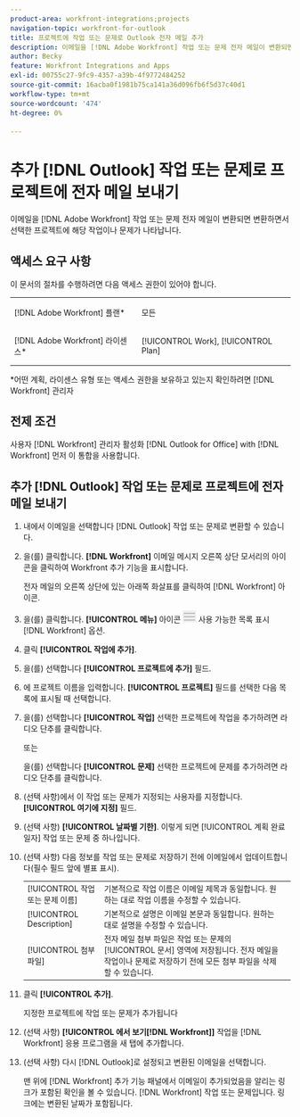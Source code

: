 ```yaml
---
product-area: workfront-integrations;projects
navigation-topic: workfront-for-outlook
title: 프로젝트에 작업 또는 문제로 Outlook 전자 메일 추가
description: 이메일을 [!DNL Adobe Workfront] 작업 또는 문제 전자 메일이 변환되면 변환하면서 선택한 프로젝트에 해당 작업이나 문제가 나타납니다.
author: Becky
feature: Workfront Integrations and Apps
exl-id: 00755c27-9fc9-4357-a39b-4f9772484252
source-git-commit: 16acba0f1981b75ca141a36d096fb6f5d37c40d1
workflow-type: tm+mt
source-wordcount: '474'
ht-degree: 0%

---
```


# 추가 [!DNL Outlook] 작업 또는 문제로 프로젝트에 전자 메일 보내기

이메일을 [!DNL Adobe Workfront] 작업 또는 문제 전자 메일이 변환되면 변환하면서 선택한 프로젝트에 해당 작업이나 문제가 나타납니다.

## 액세스 요구 사항

이 문서의 절차를 수행하려면 다음 액세스 권한이 있어야 합니다.

<table style="table-layout:auto"> 
 <col> 
 <col> 
 <tbody> 
  <tr> 
   <td role="rowheader">[!DNL Adobe Workfront] 플랜*</td> 
   <td> <p>모든</p> </td> 
  </tr> 
  <tr> 
   <td role="rowheader">[!DNL Adobe Workfront] 라이센스*</td> 
   <td> <p>[!UICONTROL Work], [!UICONTROL Plan]</p> </td> 
  </tr> 
 </tbody> 
</table>

&#42;어떤 계획, 라이센스 유형 또는 액세스 권한을 보유하고 있는지 확인하려면 [!DNL Workfront] 관리자

## 전제 조건

사용자 [!DNL Workfront] 관리자 활성화 [!DNL Outlook for Office] with [!DNL Workfront] 먼저 이 통합을 사용합니다.

## 추가 [!DNL Outlook] 작업 또는 문제로 프로젝트에 전자 메일 보내기

1. 내에서 이메일을 선택합니다 [!DNL Outlook] 작업 또는 문제로 변환할 수 있습니다.
1. 을(를) 클릭합니다. **[!DNL Workfront]** 이메일 메시지 오른쪽 상단 모서리의 아이콘을 클릭하여 Workfront 추가 기능을 표시합니다.

   전자 메일의 오른쪽 상단에 있는 아래쪽 화살표를 클릭하여 [!DNL Workfront] 아이콘.

1. 을(를) 클릭합니다. **[!UICONTROL 메뉴]** 아이콘 ![o365_addin_menu_icon.png](assets/o365-addin-menu2-icon.png) 사용 가능한 목록 표시 [!DNL Workfront] 옵션.



1. 클릭 **[!UICONTROL 작업에 추가]**.

1. 을(를) 선택합니다 **[!UICONTROL 프로젝트에 추가]** 필드.
1. 에 프로젝트 이름을 입력합니다. **[!UICONTROL 프로젝트]** 필드를 선택한 다음 목록에 표시될 때 선택합니다.
1. 을(를) 선택합니다 **[!UICONTROL 작업]** 선택한 프로젝트에 작업을 추가하려면 라디오 단추를 클릭합니다.

   또는

   을(를) 선택합니다 **[!UICONTROL 문제]** 선택한 프로젝트에 문제를 추가하려면 라디오 단추를 클릭합니다.

1. (선택 사항)에서 이 작업 또는 문제가 지정되는 사용자를 지정합니다. **[!UICONTROL 여기에 지정]** 필드.
1. (선택 사항) **[!UICONTROL 날짜별 기한]**. 이렇게 되면 [!UICONTROL 계획 완료 일자] 작업 또는 문제 중 하나입니다.
1. (선택 사항) 다음 정보를 작업 또는 문제로 저장하기 전에 이메일에서 업데이트합니다(필수 필드 앞에 별표 표시).

   <table style="table-layout:auto">
      <tr>
        <td>[!UICONTROL 작업 또는 문제 이름]</td>
        <td>기본적으로 작업 이름은 이메일 제목과 동일합니다. 원하는 대로 작업 이름을 수정할 수 있습니다.</td>
        <td></td>
      </tr>
      <tr>
        <td>[!UICONTROL Description]</td>
        <td>기본적으로 설명은 이메일 본문과 동일합니다. 원하는 대로 설명을 수정할 수 있습니다.</td>
      </tr>
      <tr>
        <td>[!UICONTROL 첨부 파일]</td>
        <td>전자 메일 첨부 파일은 작업 또는 문제의 [!UICONTROL 문서] 영역에 저장됩니다. 전자 메일을 작업이나 문제로 저장하기 전에 모든 첨부 파일을 삭제할 수 있습니다.</td>
      </tr>
   </table>

1. 클릭 **[!UICONTROL 추가]**.

   지정한 프로젝트에 작업 또는 문제가 추가됩니다

1. (선택 사항) **[!UICONTROL 에서 보기[!DNL Workfront]]** 작업을 [!DNL Workfront] 응용 프로그램을 새 탭에 추가합니다.

1. (선택 사항) 다시 [!DNL Outlook]로 설정되고 변환된 이메일을 선택합니다.

   맨 위에 [!DNL Workfront] 추가 기능 패널에서 이메일이 추가되었음을 알리는 링크가 포함된 확인을 볼 수 있습니다. [!DNL Workfront] 작업 또는 문제입니다. 링크에는 변환된 날짜가 포함됩니다.

